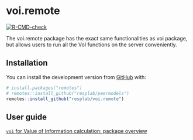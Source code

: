 
<!-- README.md is generated from README.Rmd. Please edit that file -->

# voi.remote

<!-- badges: start -->

[![R-CMD-check](https://github.com/resplab/voi.remote/workflows/R-CMD-check/badge.svg)](https://github.com/resplab/voi.remote/actions)
<!-- badges: end -->

The voi.remote package has the exact same functionalities as voi package, but allows users to run all the VoI functions on the server conveniently.

## Installation

You can install the development version from [GitHub](https://github.com/) with:

``` r
# install.packages("remotes")
# remotes::install_github("resplab/peermodels")
remotes::install_github("resplab/voi.remote")
```

## User guide 

[`voi` for Value of Information calculation: package overview](https://resplab.github.io/voi.remote/articles/voi_remote.html)
